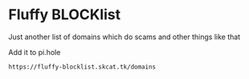 # Fluffy BLOCKlist
Just another list of domains which do scams and other things like that

Add it to pi.hole
```
https://fluffy-blocklist.skcat.tk/domains
```
